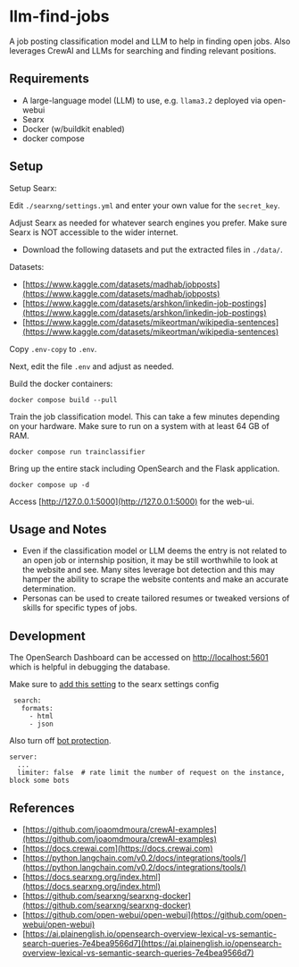 # llm-find-jobs

A job posting classification model and LLM to help in finding open jobs.  Also
leverages CrewAI and LLMs for searching and finding relevant positions.

## Requirements

* A large-language model (LLM) to use, e.g. `llama3.2` deployed via open-webui
* Searx
* Docker (w/buildkit enabled)
* docker compose

## Setup

Setup Searx:

Edit `./searxng/settings.yml` and enter your own value for the `secret_key`.

Adjust Searx as needed for whatever search engines you prefer.
Make sure Searx is NOT accessible to the wider internet.

* Download the following datasets and put the extracted files in `./data/`.

Datasets:

* [https://www.kaggle.com/datasets/madhab/jobposts](https://www.kaggle.com/datasets/madhab/jobposts)
* [https://www.kaggle.com/datasets/arshkon/linkedin-job-postings](https://www.kaggle.com/datasets/arshkon/linkedin-job-postings)
* [https://www.kaggle.com/datasets/mikeortman/wikipedia-sentences](https://www.kaggle.com/datasets/mikeortman/wikipedia-sentences)

Copy `.env-copy` to `.env`.

Next, edit the file `.env` and adjust as needed.

Build the docker containers:

```shell
docker compose build --pull
```

Train the job classification model.  This can take a few minutes depending
on your hardware.  Make sure to run on a system with at least 64 GB of RAM.

```shell
docker compose run trainclassifier
```

Bring up the entire stack including OpenSearch and the Flask application.

```shell
docker compose up -d
```

Access [http://127.0.0.1:5000](http://127.0.0.1:5000) for the web-ui.

## Usage and Notes

* Even if the classification model or LLM deems the entry is not related to an open job or internship
position, it may be still worthwhile to look at the website and see.  Many sites leverage
bot detection and this may hamper the ability to scrape the website contents and make an accurate
determination.
* Personas can be used to create tailored resumes or tweaked versions of skills for specific
types of jobs.

## Development

The OpenSearch Dashboard can be accessed on [http://localhost:5601](http://localhost:5601)
which is helpful in debugging the database.

Make sure to [add this setting](https://github.com/langchain-ai/langchain/issues/855#issuecomment-1452900595)
to the searx settings config

```file
 search:
   formats:
     - html
     - json
```

Also turn off [bot protection](https://docs.searxng.org/admin/searx.limiter.html).

```file
server:
  ...
  limiter: false  # rate limit the number of request on the instance, block some bots
```

## References

* [https://github.com/joaomdmoura/crewAI-examples](https://github.com/joaomdmoura/crewAI-examples)
* [https://docs.crewai.com](https://docs.crewai.com)
* [https://python.langchain.com/v0.2/docs/integrations/tools/](https://python.langchain.com/v0.2/docs/integrations/tools/)
* [https://docs.searxng.org/index.html](https://docs.searxng.org/index.html)
* [https://github.com/searxng/searxng-docker](https://github.com/searxng/searxng-docker)
* [https://github.com/open-webui/open-webui](https://github.com/open-webui/open-webui)
* [https://ai.plainenglish.io/opensearch-overview-lexical-vs-semantic-search-queries-7e4bea9566d7](https://ai.plainenglish.io/opensearch-overview-lexical-vs-semantic-search-queries-7e4bea9566d7)
